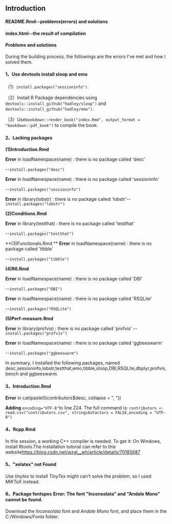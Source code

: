 ## Introduction 
#### README.Rmd--problems(errors) and solutions
#### index.html--the result of compilation



#### Problems and solutions

During the building process, the followings are the errors I've met and how I solved them.

#### 1、Use devtools install sloop and emo

（1）`install.packages("sessioninfo")`.

（2）Install R Package dependencies using `devtools::install_github("hadley/sloop")` and `devtools::install_github("hadley/emo")`. 

（3）Use`bookdown::render_book("index.Rmd", output_format = "bookdown::pdf_book")` to compile the book.



#### 2、Lacking packages

**(1)Introduction.Rmd**

**Error**  in loadNamespace(name) : there is no package called 'desc'

--`install.packages("desc")`

**Error**  in loadNamespace(name) : there is no package called 'sessioninfo'

--`install.packages("sessioninfo")`

**Error**  in library(lobstr) : there is no package called 'lobstr'--`install.packages("lobstr")`

**(2)Conditions.Rmd**

**Error**  in library(testthat) : there is no package called 'testthat'

--`install.packages("testthat")`

**(3)Functionals.Rmd **
**Error** in loadNamespace(name) : there is no package called 'tibble'

--`install.packages("tibble")`

**(4)R6.Rmd**

**Error** in loadNamespace(name) : there is no package called 'DBI'

--`install.packages("DBI")`

**Error** in loadNamespace(name) : there is no package called 'RSQLite'

--`install.packages("RSQLite")`

**(5)Perf-measure.Rmd**

**Error** in library(profvis) : there is no package called 'profvis'
--`install.packages("profvis")`

**Error** in loadNamespace(name) : there is no package called 'ggbeeswarm'

--`install.packages("ggbeeswarm")`

In summary, I installed the following packages, named desc,sessioninfo,lobstr,testthat,emo,tibble,sloop,DBI,RSQLite,dbplyr,profvis,bench and ggbeeswarm. 



#### 3、Introduction.Rmd

**Error** in cat(paste0(contributors$desc, collapse = ", "))

**Adding** `encoding="UTF-8"`to line 224.
The full command is: `contributors <- read.csv("contributors.csv", stringsAsFactors = FALSE,encoding = "UTF-8")` 



#### 4、Rcpp.Rmd
In this session, a working C++ compiler is needed. To get it: On Windows, install Rtools.The installation tutorial can refer to this website<https://blog.csdn.net/wzgl__wh/article/details/70185687>



#### 5、"xelatex" not Found

Use *tinytex* to install *TinyTex* might can't solve the problem, so I used *MiKTeX* instead.



#### 6、Package fontspec Error: The font "Inconsolata" and "Andale Mono" cannot be found.

Download the *Inconsolata* font and *Andale Mono* font, and place them in the C:/Windows/Fonts folder.

